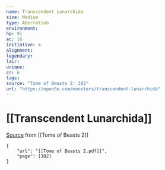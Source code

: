 ```yaml
---
name: Transcendent Lunarchida
size: Medium
type: Aberration
environment: 
hp: 91
ac: 16
initiative: 4
alignment: 
legendary: 
lair: 
unique: 
cr: 6
tags: 
source: "Tome of Beasts 2: 302"
url: "https://open5e.com/monsters/transcendent-lunarchida"
---
```

# [[Transcendent Lunarchida]]

[Source](zotero://open-pdf/library/items/9UQIAB6R?page=302) from [[Tome of Beasts 2]]

```pdf
{
	"url": "[[Tome of Beasts 2.pdf]]",
	"page": [302]
}
```

